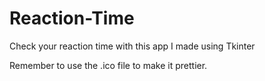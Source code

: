 # Reaction-Time
Check your reaction time with this app I made using Tkinter

Remember to use the .ico file to make it prettier.
